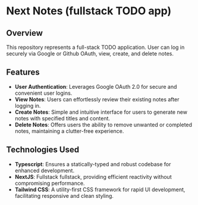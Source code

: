 # Next Notes (fullstack TODO app)

## Overview

This repository represents a full-stack TODO application. User can log in securely via Google or Github OAuth, view, create, and delete notes.

## Features

- **User Authentication**: Leverages Google OAuth 2.0 for secure and convenient user logins.
- **View Notes**: Users can effortlessly review their existing notes after logging in.
- **Create Notes**: Simple and intuitive interface for users to generate new notes with specified titles and content.
- **Delete Notes**: Offers users the ability to remove unwanted or completed notes, maintaining a clutter-free experience.

## Technologies Used

- **Typescript**: Ensures a statically-typed and robust codebase for enhanced development.
- **NextJS**: Fullstack fullstack, providing efficient reactivity without compromising performance.
- **Tailwind CSS**: A utility-first CSS framework for rapid UI development, facilitating responsive and clean styling.

